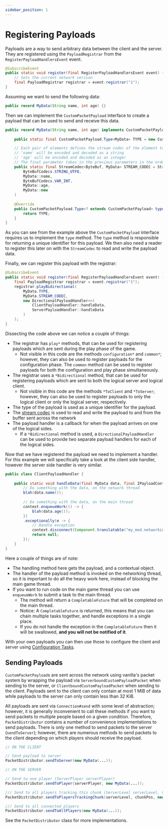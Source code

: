 ```yaml
---
sidebar_position: 1
---
```

# Registering Payloads

Payloads are a way to send arbitrary data between the client and the server. They are registered using the `PayloadRegistrar` from the `RegisterPayloadHandlersEvent` event.

```java
@SubscribeEvent
public static void register(final RegisterPayloadHandlersEvent event) {
    // Sets the current network version
    final PayloadRegistrar registrar = event.registrar("1");
}
```

Assuming we want to send the following data:

```java
public record MyData(String name, int age) {}
```

Then we can implement the `CustomPacketPayload` interface to create a payload that can be used to send and receive this data.

```java
public record MyData(String name, int age) implements CustomPacketPayload {
    
    public static final CustomPacketPayload.Type<MyData> TYPE = new CustomPacketPayload.Type<>(ResourceLocation.fromNamespaceAndPath("mymod", "my_data"));

    // Each pair of elements defines the stream codec of the element to encode/decode and the getter for the element to encode
    // 'name' will be encoded and decoded as a string
    // 'age' will be encoded and decoded as an integer
    // The final parameter takes in the previous parameters in the order they are provided to construct the payload object
    public static final StreamCodec<ByteBuf, MyData> STREAM_CODEC = StreamCodec.composite(
        ByteBufCodecs.STRING_UTF8,
        MyData::name,
        ByteBufCodecs.VAR_INT,
        MyData::age,
        MyData::new
    )
    
    @Override
    public CustomPacketPayload.Type<? extends CustomPacketPayload> type() {
        return TYPE;
    }
}
```

As you can see from the example above the `CustomPacketPayload` interface requires us to implement the `type` method. The `type` method is responsible for returning a unique identifier for this payload. We then also need a reader to register this later on with the `StreamCodec` to read and write the payload data.

Finally, we can register this payload with the registrar:

```java
@SubscribeEvent
public static void register(final RegisterPayloadHandlersEvent event) {
    final PayloadRegistrar registrar = event.registrar("1");
    registrar.playBidirectional(
        MyData.TYPE,
        MyData.STREAM_CODEC,
        new DirectionalPayloadHandler<>(
            ClientPayloadHandler::handleData,
            ServerPayloadHandler::handleData
        )
    );
}
```

Dissecting the code above we can notice a couple of things:
- The registrar has `play*` methods, that can be used for registering payloads which are sent during the play phase of the game.
    - Not visible in this code are the methods `configuration*` and `common*`; however, they can also be used to register payloads for the configuration phase. The `common` method can be used to register payloads for both the configuration and play phase simultaneously.
- The registrar uses a `*Bidirectional` method, that can be used for registering payloads which are sent to both the logical server and logical client.
    - Not visible in this code are the methods `*ToClient` and `*ToServer`; however, they can also be used to register payloads to only the logical client or only the logical server, respectively.
- The type of the payload is used as a unique identifier for the payload.
- The [stream codec][streamcodec] is used to read and write the payload to and from the buffer sent across the network
- The payload handler is a callback for when the payload arrives on one of the logical sides.
    - If a `*Bidirectional` method is used, a `DirectionalPayloadHandler` can be used to provide two separate payload handlers for each of the logical sides.

Now that we have registered the payload we need to implement a handler. For this example we will specifically take a look at the client side handler, however the server side handler is very similar.

```java
public class ClientPayloadHandler {
    
    public static void handleData(final MyData data, final IPayloadContext context) {
        // Do something with the data, on the network thread
        blah(data.name());
        
        // Do something with the data, on the main thread
        context.enqueueWork(() -> {
            blah(data.age());
        })
        .exceptionally(e -> {
            // Handle exception
            context.disconnect(Component.translatable("my_mod.networking.failed", e.getMessage()));
            return null;
        });
    }
}
```

Here a couple of things are of note:

- The handling method here gets the payload, and a contextual object.
- The handler of the payload method is invoked on the networking thread, so it is important to do all the heavy work here, instead of blocking the main game thread.
- If you want to run code on the main game thread you can use `enqueueWork` to submit a task to the main thread.
    - The method will return a `CompletableFuture` that will be completed on the main thread.
    - Notice: A `CompletableFuture` is returned, this means that you can chain multiple tasks together, and handle exceptions in a single place.
    - If you do not handle the exception in the `CompletableFuture` then it will be swallowed, **and you will not be notified of it**.

With your own payloads you can then use those to configure the client and server using [Configuration Tasks][configuration].

## Sending Payloads

`CustomPacketPayload`s are sent across the network using vanilla's packet system by wrapping the payload via `ServerboundCustomPayloadPacket` when sending to the server, or `ClientboundCustomPayloadPacket` when sending to the client. Payloads sent to the client can only contain at most 1 MiB of data while payloads to the server can only contain less than 32 KiB. 

All payloads are sent via `Connection#send` with some level of abstraction; however, it is generally inconvenient to call these methods if you want to send packets to multiple people based on a given condition. Therefore, `PacketDistributor` contains a number of convenience implementations to send payloads. There is only one method to send packets to the server (`sendToServer`); however, there are numerous methods to send packets to the client depending on which players should receive the payload.

```java
// ON THE CLIENT

// Send payload to server
PacketDistributor.sendToServer(new MyData(...));

// ON THE SERVER

// Send to one player (ServerPlayer serverPlayer)
PacketDistributor.sendToPlayer(serverPlayer, new MyData(...));

/// Send to all players tracking this chunk (ServerLevel serverLevel, ChunkPos chunkPos)
PacketDistributor.sendToPlayersTrackingChunk(serverLevel, chunkPos, new MyData(...));

/// Send to all connected players
PacketDistributor.sendToAllPlayers(new MyData(...));
```

See the `PacketDistributor` class for more implementations.

[configuration]: ./configuration-tasks.md
[streamcodec]: ./streamcodecs.md
